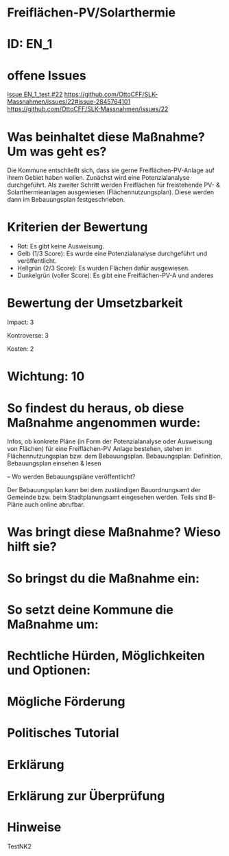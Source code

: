 # Freiflächen-PV/Solarthermie
# ID: EN_1

# offene Issues
[Issue EN_1_test #22](#22)
https://github.com/OttoCFF/SLK-Massnahmen/issues/22#issue-2845764101
https://github.com/OttoCFF/SLK-Massnahmen/issues/22


# Was beinhaltet diese Maßnahme? Um was geht es?
Die Kommune entschließt sich, dass sie gerne Freiflächen-PV-Anlage auf ihrem Gebiet haben wollen.  Zunächst wird eine Potenzialanalyse durchgeführt. Als zweiter Schritt werden Freiflächen für freistehende PV- & Solarthermieanlagen ausgewiesen (Flächennutzungsplan). Diese werden dann im Bebauungsplan festgeschrieben.
# Kriterien der Bewertung
- Rot: Es gibt keine Ausweisung.
- Gelb (1/3 Score): Es wurde eine Potenzialanalyse durchgeführt und veröffentlicht.
- Hellgrün (2/3 Score): Es wurden Flächen dafür ausgewiesen.
- Dunkelgrün (voller Score): Es gibt eine Freiflächen-PV-A und anderes
# Bewertung der Umsetzbarkeit

Impact: 3

Kontroverse: 3

Kosten: 2
# Wichtung: 10
# So findest du heraus, ob diese Maßnahme angenommen wurde:
Infos, ob konkrete Pläne (in Form der Potenzialanalyse oder Ausweisung von Flächen) für eine Freiflächen-PV Anlage bestehen, stehen im Flächennutzungsplan bzw. dem Bebauungsplan. Bebauungsplan: Definition, Bebauungsplan einsehen & lesen

– Wo werden Bebauungspläne veröffentlicht? 

Der Bebauungsplan kann bei dem zuständigen Bauordnungsamt der Gemeinde bzw. beim Stadtplanungsamt eingesehen werden. Teils sind B-Pläne auch online abrufbar.
# Was bringt diese Maßnahme? Wieso hilft sie?

# So bringst du die Maßnahme ein:

# So setzt deine Kommune die Maßnahme um:

# Rechtliche Hürden, Möglichkeiten und Optionen:

# Mögliche Förderung

# Politisches Tutorial

# Erklärung

# Erklärung zur Überprüfung

# Hinweise
TestNK2
